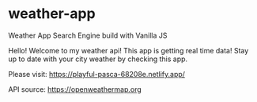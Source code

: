 # weather-app
Weather App Search Engine build with Vanilla JS

Hello! Welcome to my weather api! This app is getting real time data!
Stay up to date with your city weather by checking this app.

Please visit: https://playful-pasca-68208e.netlify.app/

API source: https://openweathermap.org

